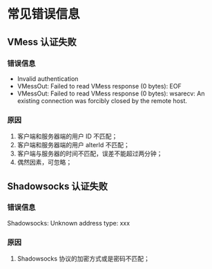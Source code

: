 # 常见错误信息

## VMess 认证失败

### 错误信息

* Invalid authentication
* VMessOut: Failed to read VMess response (0 bytes): EOF
* VMessOut: Failed to read VMess response (0 bytes): wsarecv: An existing connection was forcibly closed by the remote host.

### 原因

1. 客户端和服务器端的用户 ID 不匹配；
1. 客户端和服务器端的用户 alterId 不匹配；
1. 客户端与服务器的时间不匹配，误差不能超过两分钟；
1. 偶然因素，可忽略；

## Shadowsocks 认证失败

### 错误信息

Shadowsocks: Unknown address type: xxx

### 原因

1. Shadowsocks 协议的加密方式或是密码不匹配；

